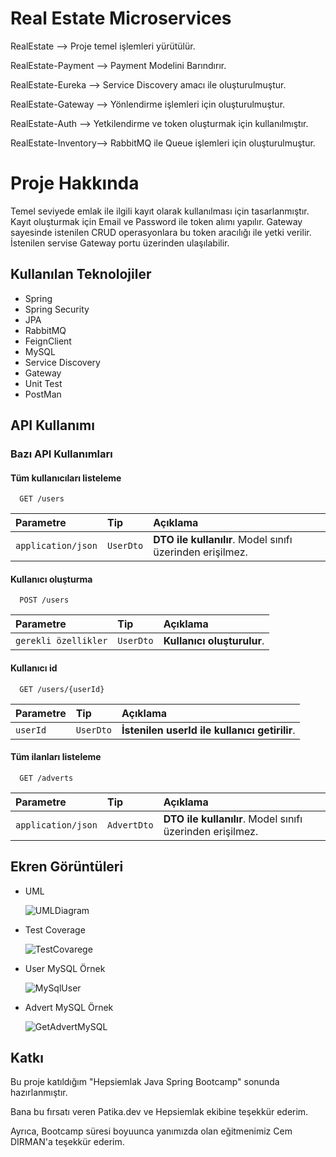 
# Real Estate Microservices 

RealEstate --> Proje temel işlemleri yürütülür.

RealEstate-Payment --> Payment Modelini Barındırır.

RealEstate-Eureka --> Service Discovery amacı ile oluşturulmuştur.

RealEstate-Gateway --> Yönlendirme işlemleri için oluşturulmuştur.

RealEstate-Auth --> Yetkilendirme ve token oluşturmak için kullanılmıştır.

RealEstate-Inventory--> RabbitMQ ile Queue işlemleri için oluşturulmuştur.


# Proje Hakkında 

Temel seviyede emlak ile ilgili kayıt olarak kullanılması için tasarlanmıştır. 
Kayıt oluşturmak için Email ve Password ile token alımı yapılır.
Gateway sayesinde istenilen CRUD operasyonlara bu token aracılığı ile yetki verilir.
İstenilen servise Gateway portu üzerinden ulaşılabilir.




## Kullanılan Teknolojiler

- Spring
- Spring Security
- JPA
- RabbitMQ
- FeignClient
- MySQL
- Service Discovery
- Gateway
- Unit Test
- PostMan


  
## API Kullanımı

### Bazı API Kullanımları

#### Tüm kullanıcıları listeleme

```http
  GET /users
```

| Parametre | Tip     | Açıklama                |
| :-------- | :------- | :------------------------- |
| `application/json` | `UserDto` | **DTO ile kullanılır**. Model sınıfı üzerinden erişilmez. |


#### Kullanıcı oluşturma
```http
  POST /users
```

| Parametre | Tip     | Açıklama                       |
| :-------- | :------- | :-------------------------------- |
| `gerekli özellikler`      | `UserDto` | **Kullanıcı oluşturulur**.  |


#### Kullanıcı id 

```http
  GET /users/{userId}
```

| Parametre | Tip     | Açıklama                       |
| :-------- | :------- | :-------------------------------- |
| `userId`      | `UserDto` | **İstenilen userId ile kullanıcı getirilir**. |


#### Tüm ilanları listeleme

```http
  GET /adverts
```

| Parametre | Tip     | Açıklama                       |
| :-------- | :------- | :-------------------------------- |
| `application/json`      | `AdvertDto` | **DTO ile kullanılır**. Model sınıfı üzerinden erişilmez. |




  
## Ekren Görüntüleri


- UML 
 
 
 
 
  ![UMLDiagram](https://user-images.githubusercontent.com/44746773/159812458-fc5de913-b12e-4b05-af46-f31681b666c2.png)

- Test Coverage
  
  
  
  
  ![TestCovarege](https://user-images.githubusercontent.com/44746773/159812652-395eb685-b0f4-4334-abb2-4a561e69b3f1.PNG)


- User MySQL Örnek 
  
  
  
  ![MySqlUser](https://user-images.githubusercontent.com/44746773/159812922-3c5dad5d-833e-4154-b6bc-8b6cc2c0c3ee.PNG)


- Advert MySQL Örnek 
  
  
  
  ![GetAdvertMySQL](https://user-images.githubusercontent.com/44746773/159813701-60740a31-b703-4bad-a94f-7cdbc40831e6.PNG)
  
## Katkı

Bu proje katıldığım "Hepsiemlak Java Spring Bootcamp" sonunda hazırlanmıştır.

Bana bu fırsatı veren Patika.dev ve Hepsiemlak ekibine teşekkür ederim.

Ayrıca, Bootcamp süresi boyuunca yanımızda olan eğitmenimiz Cem DIRMAN'a teşekkür ederim.



  
